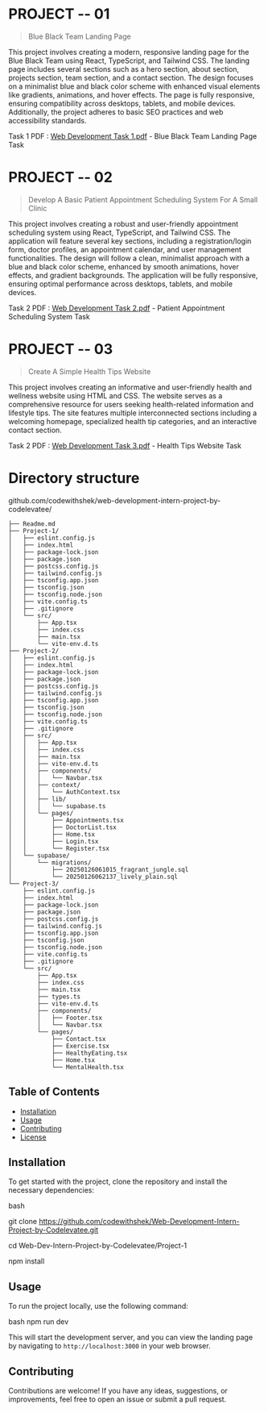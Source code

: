 # PROJECT -- 01 

> Blue Black Team Landing Page

This project involves creating a modern, responsive landing page for the Blue Black Team using React, TypeScript, and Tailwind CSS. The landing page includes several sections such as a hero section, about section, projects section, team section, and a contact section. The design focuses on a minimalist blue and black color scheme with enhanced visual elements like gradients, animations, and hover effects. The page is fully responsive, ensuring compatibility across desktops, tablets, and mobile devices. Additionally, the project adheres to basic SEO practices and web accessibility standards.

Task 1 PDF : [Web Development Task 1.pdf](Web%20Development%20Task%201.pdf) - Blue Black Team Landing Page Task
	
	
# PROJECT -- 02

> Develop A Basic Patient Appointment Scheduling System For A Small Clinic

This project involves creating a robust and user-friendly appointment scheduling system using React, TypeScript, and Tailwind CSS. The application will feature several key sections, including a registration/login form, doctor profiles, an appointment calendar, and user management functionalities. The design will follow a clean, minimalist approach with a blue and black color scheme, enhanced by smooth animations, hover effects, and gradient backgrounds. The application will be fully responsive, ensuring optimal performance across desktops, tablets, and mobile devices.

Task 2 PDF : [Web Development Task 2.pdf](Web%20Development%20task%202.pdf) - Patient Appointment Scheduling System Task

# PROJECT -- 03

> Create A Simple Health Tips Website

This project involves creating an informative and user-friendly health and wellness website using HTML and CSS. The website serves as a comprehensive resource for users seeking health-related information and lifestyle tips. The site features multiple interconnected sections including a welcoming homepage, specialized health tip categories, and an interactive contact section.

Task 2 PDF : [Web Development Task 3.pdf](Web%20Development%20task%203.pdf) - Health Tips Website Task

# Directory structure

github.com/codewithshek/web-development-intern-project-by-codelevatee/

    ├── Readme.md
    ├── Project-1/
    │   ├── eslint.config.js
    │   ├── index.html
    │   ├── package-lock.json
    │   ├── package.json
    │   ├── postcss.config.js
    │   ├── tailwind.config.js
    │   ├── tsconfig.app.json
    │   ├── tsconfig.json
    │   ├── tsconfig.node.json
    │   ├── vite.config.ts
    │   ├── .gitignore
    │   └── src/
    │       ├── App.tsx
    │       ├── index.css
    │       ├── main.tsx
    │       └── vite-env.d.ts
    ├── Project-2/
    │   ├── eslint.config.js
    │   ├── index.html
    │   ├── package-lock.json
    │   ├── package.json
    │   ├── postcss.config.js
    │   ├── tailwind.config.js
    │   ├── tsconfig.app.json
    │   ├── tsconfig.json
    │   ├── tsconfig.node.json
    │   ├── vite.config.ts
    │   ├── .gitignore
    │   ├── src/
    │   │   ├── App.tsx
    │   │   ├── index.css
    │   │   ├── main.tsx
    │   │   ├── vite-env.d.ts
    │   │   ├── components/
    │   │   │   └── Navbar.tsx
    │   │   ├── context/
    │   │   │   └── AuthContext.tsx
    │   │   ├── lib/
    │   │   │   └── supabase.ts
    │   │   └── pages/
    │   │       ├── Appointments.tsx
    │   │       ├── DoctorList.tsx
    │   │       ├── Home.tsx
    │   │       ├── Login.tsx
    │   │       └── Register.tsx
    │   └── supabase/
    │       └── migrations/
    │           ├── 20250126061015_fragrant_jungle.sql
    │           └── 20250126062137_lively_plain.sql
    └── Project-3/
        ├── eslint.config.js
        ├── index.html
        ├── package-lock.json
        ├── package.json
        ├── postcss.config.js
        ├── tailwind.config.js
        ├── tsconfig.app.json
        ├── tsconfig.json
        ├── tsconfig.node.json
        ├── vite.config.ts
        ├── .gitignore
        └── src/
            ├── App.tsx
            ├── index.css
            ├── main.tsx
            ├── types.ts
            ├── vite-env.d.ts
            ├── components/
            │   ├── Footer.tsx
            │   └── Navbar.tsx
            └── pages/
                ├── Contact.tsx
                ├── Exercise.tsx
                ├── HealthyEating.tsx
                ├── Home.tsx
                └── MentalHealth.tsx

## Table of Contents

- [Installation](#installation)
- [Usage](#usage)
- [Contributing](#contributing)
- [License](#license)

## Installation

To get started with the project, clone the repository and install the necessary dependencies:


bash

git clone https://github.com/codewithshek/Web-Development-Intern-Project-by-Codelevatee.git

cd Web-Dev-Intern-Project-by-Codelevatee/Project-1

npm install


## Usage

To run the project locally, use the following command:

bash
npm run dev

This will start the development server, and you can view the landing page by navigating to `http://localhost:3000` in your web browser.


## Contributing

Contributions are welcome! If you have any ideas, suggestions, or improvements, feel free to open an issue or submit a pull request.
